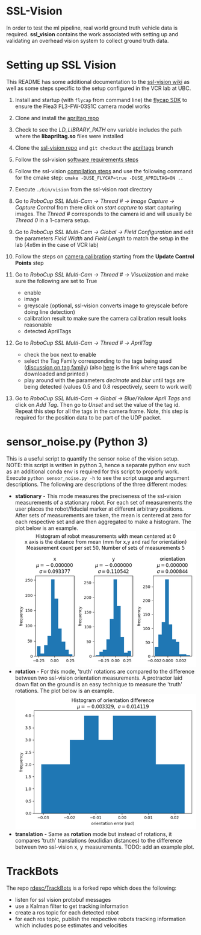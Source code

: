 # SSL-Vision
In order to test the ml pipeline, real world ground truth vehicle data is required. __ssl_vision__ contains the work associated
with setting up and validating an overhead vision system to collect ground truth data.

# Setting up SSL Vision
This README has some additional documentation to the [ssl-vision wiki](https://github.com/RoboCup-SSL/ssl-vision/wiki)
as well as some steps specific to the setup configured in the VCR lab at UBC.

1. Install and startup (with `flycap` from command line) the [flycap SDK](https://www.flir.ca/products/flycapture-sdk/) to ensure the Flea3 FL3-FW-03S1C camera model works
2. Clone and install the [apriltag repo](https://github.com/AprilRobotics/apriltag)
3. Check to see the *LD_LIBRARY_PATH* env variable includes the path where the **libapriltag.so** files were installed
4. Clone the [ssl-vision repo](https://github.com/RoboCup-SSL/ssl-vision/tree/apriltags) and `git checkout` the [apriltags](https://github.com/RoboCup-SSL/ssl-vision/tree/apriltags) branch
5. Follow the ssl-vision [software requirements steps](https://github.com/RoboCup-SSL/ssl-vision/tree/apriltags#software-requirements)
6. Follow the ssl-vision [compilation steps](https://github.com/RoboCup-SSL/ssl-vision/tree/apriltags#compilation) and use the following command for the cmake step:
`cmake -DUSE_FLYCAP=true -DUSE_APRILTAG=ON ..`
7. Execute `./bin/vision` from the ssl-vision root directory
8. Go to *RoboCup SSL Multi-Cam -> Thread # -> Image Capture -> Capture Control* from there click on *start capture* to start capturing images.
The *Thread #* corresponds to the camera id and will usually be *Thread 0* in a 1-camera setup.
9. Go to *RoboCup SSL Multi-Cam -> Global -> Field Configuration* and edit the parameters *Field Width* and *Field Length* to match the setup in the lab (4x6m in the case of VCR lab)

10. Follow the steps on [camera calibration](https://github.com/RoboCup-SSL/ssl-vision/wiki/camera-calibration#update-control-points) starting from the **Update Control Points** step

11. Go to *RoboCup SSL Multi-Cam -> Thread # -> Visualization* and make sure the following are set to True
    - enable
    - image
    - greyscale (optional, ssl-vision converts image to greyscale before doing line detection)
    - calibration result to make sure the camera calibration result looks reasonable
    - detected AprilTags

12. Go to *RoboCup SSL Multi-Cam -> Thread # -> AprilTag*
    - check the box next to enable
    - select the Tag Family corresponding to the tags being used ([discussion on tag family](https://berndpfrommer.github.io/tagslam_web/making_tags/))
    (also [here](https://github.com/AprilRobotics/apriltag-imgs) is the link where tags can be downloaded and printed )
    - play around with the parameters *decimate* and *blur* until tags are being detected (values 0.5 and 0.8 respectively, seem to work well)
    
13. Go to *RoboCup SSL Multi-Cam -> Global -> Blue/Yellow April Tags* and click on *Add Tag*. Then go to *Unset* and set the value of the tag id.
Repeat this step for all the tags in the camera frame. Note, this step is required for the position data to be part of the UDP packet.

# sensor_noise.py (Python 3)
This is a useful script to quantify the sensor noise of the vision setup. NOTE: this script is written in python 3, hence a separate python env such as
an additional conda env is required for this script to properly work. Execute `python sensor_noise.py -h` to see the  script usage and argument descriptions. The following are descriptions of the three different modes:
- **stationary** - This mode measures the preciseness of the ssl-vision measurements of a stationary robot. For each set of measurements the user places the robot/fiducial marker at different arbitrary positions. After sets of measurements are taken, the mean is centered at zero for each respective set and are then aggregated to make a histogram. The plot below is an example.
![](https://raw.githubusercontent.com/rdesc/autorally/vcr-final/autorally_control/src/path_integral/scripts/ssl_vision/stationary_robot_hist.png)
- **rotation** - For this mode, 'truth' rotations are compared to the difference between two ssl-vision orientation measurements. A protractor laid down flat on the ground is an easy technique to measure the 'truth' rotations. The plot below is an example. ![](https://raw.githubusercontent.com/rdesc/autorally/vcr-final/autorally_control/src/path_integral/scripts/ssl_vision/orientation_diff.png)
- **translation** - Same as **rotation** mode but instead of rotations, it compares 'truth' translations (euclidian distances) to the difference between two ssl-vision x, y measurements. TODO: add an example plot.

# TrackBots
The repo [rdesc/TrackBots](https://github.com/rdesc/TrackBots) is a forked repo which does the following:
- listen for ssl vision protobuf messages
- use a Kalman filter to get tracking information
- create a ros topic for each detected robot
- for each ros topic, publish the respective robots tracking information which includes pose estimates and velocities
